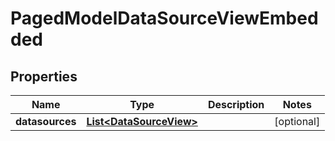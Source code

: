 

# PagedModelDataSourceViewEmbedded


## Properties

| Name | Type | Description | Notes |
|------------ | ------------- | ------------- | -------------|
|**datasources** | [**List&lt;DataSourceView&gt;**](DataSourceView.md) |  |  [optional] |



